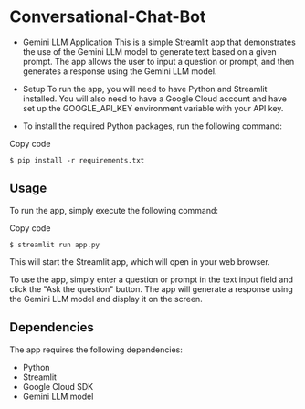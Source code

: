 # Conversational-Chat-Bot


- Gemini LLM Application
This is a simple Streamlit app that demonstrates the use of the Gemini LLM model to generate text based on a given prompt. The app allows the user to input a question or prompt, and then generates a response using the Gemini LLM model.

- Setup
To run the app, you will need to have Python and Streamlit installed. You will also need to have a Google Cloud account and have set up the GOOGLE_API_KEY environment variable with your API key.

- To install the required Python packages, run the following command:

Copy code
```
$ pip install -r requirements.txt
```

## Usage
To run the app, simply execute the following command:

Copy code
```
$ streamlit run app.py
```
This will start the Streamlit app, which will open in your web browser.

To use the app, simply enter a question or prompt in the text input field and click the "Ask the question" button. The app will generate a response using the Gemini LLM model and display it on the screen.

## Dependencies
The app requires the following dependencies:

- Python
- Streamlit
- Google Cloud SDK
- Gemini LLM model
